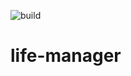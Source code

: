 ![build](https://github.com/dolatapatryk1/life-manager/workflows/build/badge.svg?branch=main)

# life-manager
